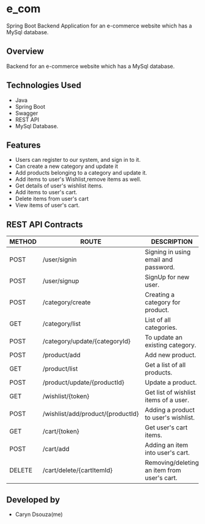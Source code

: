 # e_com
Spring Boot Backend Application for an e-commerce website which has a MySql database.


## Overview
Backend for an e-commerce website which has a MySql database.

## Technologies Used
* Java 
* Spring Boot
* Swagger
* REST API
* MySql Database.


## Features
* Users can register to our system, and sign in to it.
* Can create a new category and update it
* Add products belonging to a category and update it.
* Add items to user's Wishlist,remove items as well.
* Get details of user's wishlist items.
* Add items to user's cart.
* Delete items from user's cart
* View items of user's cart.


## REST API Contracts
METHOD | ROUTE | DESCRIPTION 
------------|-----|------------
POST | /user/signin | Signing in using email and password.
POST | /user/signup | SignUp for new user.
POST | /category/create | Creating a category for product.
GET | /category/list | List of all categories.
POST | /category/update/{categoryId} | To update an existing category.
POST | /product/add | Add new product.
GET | /product/list | Get a list of all products.
POST | /product/update/{productId} | Update a product.
GET | /wishlist/{token} | Get list of wishlist items of a user.
POST | /wishlist/add/product/{productId} | Adding a product to user's wishlist.
GET | /cart/{token} | Get user's cart items.
POST | /cart/add | Adding an item into user's cart.
DELETE | /cart/delete/{cartItemId} | Removing/deleting an item from user's cart.


## Developed by
* Caryn Dsouza(me)
